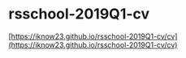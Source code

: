 # rsschool-2019Q1-cv

[https://iknow23.github.io/rsschool-2019Q1-cv/cv](https://iknow23.github.io/rsschool-2019Q1-cv/cv)